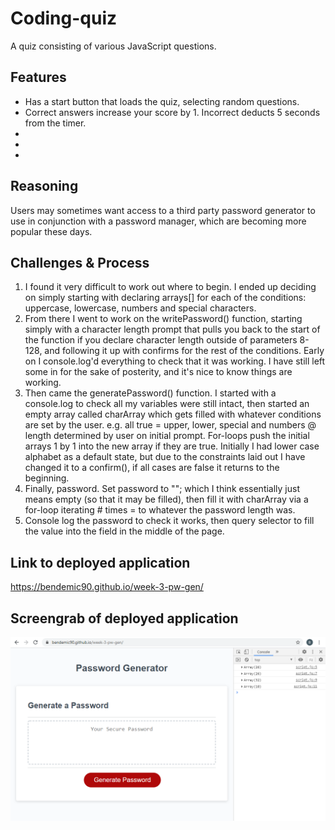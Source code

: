 # Coding-quiz
A quiz consisting of various JavaScript questions.

## Features
* Has a start button that loads the quiz, selecting random questions.
* Correct answers increase your score by 1. Incorrect deducts 5 seconds from the timer.
* 
* 
* 


## Reasoning
Users may sometimes want access to a third party password generator to use in conjunction with a password manager, which are becoming more popular these days. 

## Challenges & Process
1. I found it very difficult to work out where to begin. I ended up deciding on simply starting with declaring arrays[] for each of the conditions: uppercase, lowercase, numbers and special characters.
2. From there I went to work on the writePassword() function, starting simply with a character length prompt that pulls you back to the start of the function if you declare character length outside of parameters 8-128, and following it up with confirms for the rest of the conditions. Early on I console.log'd everything to check that it was working. I have still left some in for the sake of posterity, and it's nice to know things are working.
3. Then came the generatePassword() function. I started with a console.log to check all my variables were still intact, then started an empty array called charArray which gets filled with whatever conditions are set by the user. e.g. all true = upper, lower, special and numbers @ length determined by user on initial prompt. For-loops push the initial arrays 1 by 1 into the new array if they are true. Initially I had lower case alphabet as a default state, but due to the constraints laid out I have changed it to a confirm(), if all cases are false it returns to the beginning.
4. Finally, password. Set password to ""; which I think essentially just means empty (so that it may be filled), then fill it with charArray via a for-loop iterating # times = to whatever the password length was. 
5. Console log the password to check it works, then query selector to fill the value into the field in the middle of the page.

## Link to deployed application
https://bendemic90.github.io/week-3-pw-gen/

## Screengrab of deployed application
![index.html](https://github.com/bendemic90/week-3-pw-gen/blob/main/assets/grab1.png)
